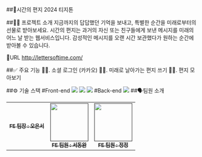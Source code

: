 ##📮시간의 편지
2024 티지톤

##👋🏻 프로젝트 소개
지금까지의 답답했던 기억을 보내고, 특별한 순간을 미래로부터의 선물로 받아보세요. 
시간의 편지는 과거의 자신 또는 친구들에게 보낸 메시지를 미래의 어느 날 받는 웹서비스입니다. 
감성적인 메시지를 오랜 시간 보관했다가 원하는 순간에 받아볼 수 있습니다.

🔗URL http://lettersoftime.com/


##✅ 주요 기능
☝🏻. 소셜 로그인 (카카오)
✌🏻. 미래로 날아가는 편지 쓰기
🤟🏻. 편지 모아보기

##⚙️ 기술 스택
#Front-end
<img src="https://img.shields.io/badge/html5-E34F26?style=for-the-badge&logo=html5&logoColor=white">
<img src="https://img.shields.io/badge/javascript-F7DF1E?style=for-the-badge&logo=javascript&logoColor=white">
<img src="https://img.shields.io/badge/표시할이름-색상?style=for-the-badge&logo=기술스택아이콘&logoColor=white">
#Back-end
<img src="https://img.shields.io/badge/표시할이름-색상?style=for-the-badge&logo=기술스택아이콘&logoColor=white">
##🗣팀원 소개

<table>
  <tbody>
    <tr>
      <td align="center"><a href=""><img src="width="100px;" alt=""/><br /><sub><b>FE 팀장 : 오은서</b></sub></a><br /></td>
      <td align="center"><a href=""><img src="" width="100px;" alt=""/><br /><sub><b>FE 팀원 : 서동완</b></sub></a><br /></td>
      <td align="center"><a href=""><img src="" width="100px;" alt=""/><br /><sub><b>FE 팀원 : 정정</b></sub></a><br /></td>
    </tr>
  </tbody>
</table>
     

   
